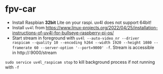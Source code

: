 # fpv-car

- Install Raspbian **32bit** Lite on your raspi. uv4l does not support 64bit!
- Install `uv4l` from https://www.linux-projects.org/2022/04/25/installation-instructions-of-uv4l-for-bullseye-raspberry-pi-os/
- Start stream in foreground with `uv4l --auto-video_nr --driver raspicam --quality 10 --encoding h264 --width 1920 --height 1080 --framerate 60 --server-option '--port=9000' -f`. Stream is accessible in http://<raspi-ip>:9000/stream

`sudo service uv4l_raspicam stop` to kill background process if not running with `-f`
